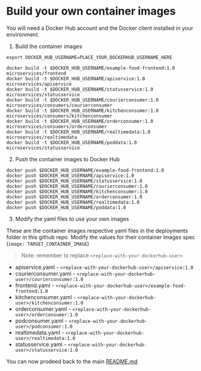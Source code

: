 # Build your own container images

You will need a Docker Hub account and the Docker client installed in your environment.

1. Build the container images

```
export DOCKER_HUB_USERNAME=PLACE_YOUR_DOCKERHUB_USERNAME_HERE

docker build -t $DOCKER_HUB_USERNAME/example-food-frontend:1.0 microservices/frontend
docker build -t $DOCKER_HUB_USERNAME/apiservice:1.0 microservices/apiservice
docker build -t $DOCKER_HUB_USERNAME/statusservice:1.0 microservices/statusservice
docker build -t $DOCKER_HUB_USERNAME/courierconsumer:1.0 microservices/consumers/courierconsumer
docker build -t $DOCKER_HUB_USERNAME/kitchenconsumer:1.0 microservices/consumers/kitchenconsumer
docker build -t $DOCKER_HUB_USERNAME/orderconsumer:1.0 microservices/consumers/orderconsumer
docker build -t $DOCKER_HUB_USERNAME/realtimedata:1.0 microservices/realtimedata
docker build -t $DOCKER_HUB_USERNAME/poddata:1.0 microservices/statusservice
```

2. Push the container images to Docker Hub

```
docker push $DOCKER_HUB_USERNAME/example-food-frontend:1.0
docker push $DOCKER_HUB_USERNAME/apiservice:1.0
docker push $DOCKER_HUB_USERNAME/statusservice:1.0
docker push $DOCKER_HUB_USERNAME/courierconsumer:1.0
docker push $DOCKER_HUB_USERNAME/kitchenconsumer:1.0
docker push $DOCKER_HUB_USERNAME/orderconsumer:1.0
docker push $DOCKER_HUB_USERNAME/realtimedata:1.0
docker push $DOCKER_HUB_USERNAME/poddata:1.0
```

3. Modify the yaml files to use your own images

These are the container images respective yaml files in the deployments folder in this github repo. Modify the values for their container images spec (`image: TARGET_CONTAINER_IMAGE`)

> Note: remember to replace `<replace-with-your-dockerhub-user>`

* apiservice.yaml - `<replace-with-your-dockerhub-user>/apiservice:1.0`
* courierconsumer.yaml - `<replace-with-your-dockerhub-user>/courierconsumer:1.0`
* frontend.yaml - `<replace-with-your-dockerhub-user>/example-food-frontend:1.0`
* kitchenconsumer.yaml - `<replace-with-your-dockerhub-user>/kitchenconsumer:1.0`
* orderconsumer.yaml - `<replace-with-your-dockerhub-user>/orderconsumer:1.0`
* podconsumer.yaml - `<replace-with-your-dockerhub-user>/podconsumer:1.0`
* realtimedata.yaml - `<replace-with-your-dockerhub-user>/realtimedata:1.0`
* statusservice.yaml - `<replace-with-your-dockerhub-user>/statusservice:1.0`

You can now prodeed back to the main [README.md](README.md#3-Deploy-the-microservices)